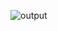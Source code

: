 
![output](https://user-images.githubusercontent.com/103063112/174007371-d901cea6-07cb-4981-83e3-a408d52372a3.png)
